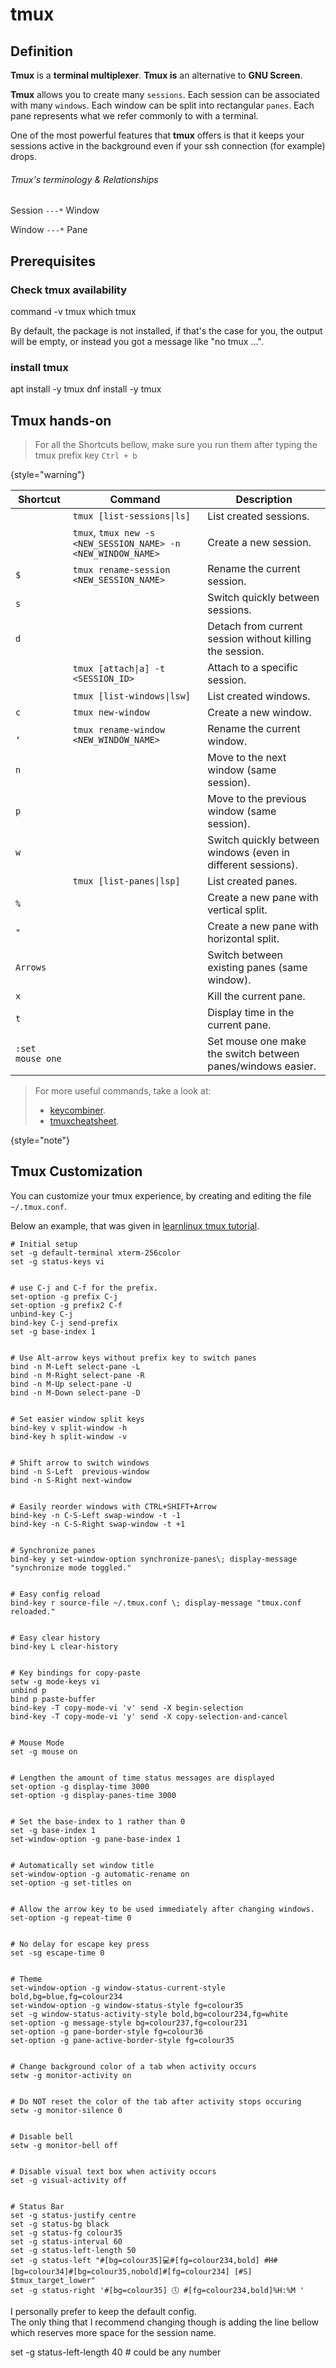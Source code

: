 # tmux

## Definition

**Tmux** is a **terminal multiplexer**.
**Tmux is** an alternative to **GNU Screen**.

**Tmux** allows you to create many `sessions`.
Each session can be associated with many `windows`.
Each window can be split into rectangular `panes`.
Each pane represents what we refer commonly to with a terminal.

One of the most powerful features that **tmux** offers is
that it keeps your sessions active in the background even if your ssh connection
(for example) drops.

###### Tmux's terminology & Relationships
Session `---*` Window

Window `---*` Pane

## Prerequisites

### Check tmux availability

<tabs>
    <tab title="Using command">
        <code-block lang="bash">command -v tmux</code-block>
    </tab>
    <tab title="Using which">
        <code-block lang="bash">which tmux</code-block>
    </tab>
</tabs>

By default, the package is not installed, if that's the case for you, the output will be empty,
or instead you got a message like "no tmux ...".

### install tmux
<tabs>
    <tab title="Debian-based Linux Distros">
        <code-block lang="bash">apt install -y tmux</code-block>
    </tab>
    <tab title="RPM-based Linux Distros">
        <code-block lang="bash">dnf install -y tmux</code-block> 
    </tab>
</tabs>

## Tmux hands-on

> For all the Shortcuts bellow, make sure you run them after typing the tmux prefix key `Ctrl + b`
> 
{style="warning"}

| Shortcut         | Command                                                       | Description                                                  |
|------------------|---------------------------------------------------------------|--------------------------------------------------------------|
|                  | `tmux [list-sessions\|ls]`                                    | List created sessions.                                       |
|                  | `tmux`, `tmux new -s <NEW_SESSION_NAME> -n <NEW_WINDOW_NAME>` | Create a new session.                                        |
| `$`              | `tmux rename-session <NEW_SESSION_NAME>`                      | Rename the current session.                                  |
| `s`              |                                                               | Switch quickly between sessions.                             | 
| `d`              |                                                               | Detach from current session without killing the session.     |
|                  | `tmux [attach\|a] -t <SESSION_ID>`                            | Attach to a specific session.                                |
|                  | `tmux [list-windows\|lsw]`                                    | List created windows.                                        |
| `c`              | `tmux new-window `                                            | Create a new window.                                         |
| `,`              | `tmux rename-window <NEW_WINDOW_NAME>`                        | Rename the current window.                                   |
| `n`              |                                                               | Move to the next window (same session).                      |
| `p`              |                                                               | Move to the previous window (same session).                  |
| `w`              |                                                               | Switch quickly between windows (even in different sessions). | 
|                  | `tmux [list-panes\|lsp]`                                      | List created panes.                                          |
| `%`              |                                                               | Create a new pane with vertical split.                       |
| `"`              |                                                               | Create a new pane with horizontal split.                     |
| `Arrows`         |                                                               | Switch between existing panes (same window).                 |
| `x`              |                                                               | Kill the current pane.                                       |
| `t`              |                                                               | Display time in the current pane.                            |
| `:set mouse one` |                                                               | Set mouse one make the switch between panes/windows easier.  |

> For more useful commands, take a look at:
> - [keycombiner](https://keycombiner.com/collections/tmux/).
> - [tmuxcheatsheet](https://tmuxcheatsheet.com/).
>
{style="note"}

## Tmux Customization
You can customize your tmux experience, by creating and editing the file `~/.tmux.conf`.

Below an example,
that was given in [learnlinux tmux tutorial](https://www.learnlinux.tv/learn-tmux-part-5-how-to-customize-tmux-and-make-it-your-own/).
```
# Initial setup
set -g default-terminal xterm-256color
set -g status-keys vi


# use C-j and C-f for the prefix.
set-option -g prefix C-j
set-option -g prefix2 C-f
unbind-key C-j
bind-key C-j send-prefix
set -g base-index 1


# Use Alt-arrow keys without prefix key to switch panes
bind -n M-Left select-pane -L
bind -n M-Right select-pane -R
bind -n M-Up select-pane -U
bind -n M-Down select-pane -D


# Set easier window split keys
bind-key v split-window -h
bind-key h split-window -v


# Shift arrow to switch windows
bind -n S-Left  previous-window
bind -n S-Right next-window


# Easily reorder windows with CTRL+SHIFT+Arrow
bind-key -n C-S-Left swap-window -t -1
bind-key -n C-S-Right swap-window -t +1


# Synchronize panes
bind-key y set-window-option synchronize-panes\; display-message "synchronize mode toggled."


# Easy config reload
bind-key r source-file ~/.tmux.conf \; display-message "tmux.conf reloaded."


# Easy clear history
bind-key L clear-history


# Key bindings for copy-paste
setw -g mode-keys vi
unbind p
bind p paste-buffer
bind-key -T copy-mode-vi 'v' send -X begin-selection
bind-key -T copy-mode-vi 'y' send -X copy-selection-and-cancel


# Mouse Mode
set -g mouse on


# Lengthen the amount of time status messages are displayed
set-option -g display-time 3000
set-option -g display-panes-time 3000


# Set the base-index to 1 rather than 0
set -g base-index 1
set-window-option -g pane-base-index 1


# Automatically set window title
set-window-option -g automatic-rename on
set-option -g set-titles on


# Allow the arrow key to be used immediately after changing windows.
set-option -g repeat-time 0


# No delay for escape key press
set -sg escape-time 0


# Theme
set-window-option -g window-status-current-style bold,bg=blue,fg=colour234
set-window-option -g window-status-style fg=colour35
set -g window-status-activity-style bold,bg=colour234,fg=white
set-option -g message-style bg=colour237,fg=colour231
set-option -g pane-border-style fg=colour36
set-option -g pane-active-border-style fg=colour35


# Change background color of a tab when activity occurs
setw -g monitor-activity on


# Do NOT reset the color of the tab after activity stops occuring
setw -g monitor-silence 0


# Disable bell
setw -g monitor-bell off


# Disable visual text box when activity occurs
set -g visual-activity off


# Status Bar
set -g status-justify centre
set -g status-bg black
set -g status-fg colour35
set -g status-interval 60
set -g status-left-length 50
set -g status-left "#[bg=colour35]💻#[fg=colour234,bold] #H#[bg=colour34]#[bg=colour35,nobold]#[fg=colour234] [#S] $tmux_target_lower"
set -g status-right '#[bg=colour35] 🕔 #[fg=colour234,bold]%H:%M '
```

<note>
    <p>
        I personally prefer to keep the default config.<br/> 
        The only thing that I recommend changing though is adding the line bellow which reserves more space for the session name.
    </p>
    <code-block>set -g status-left-length 40 # could be any number</code-block>
</note>